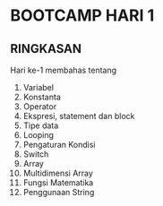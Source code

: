 # BOOTCAMP HARI 1

## RINGKASAN

Hari ke-1 membahas tentang

1. Variabel
2. Konstanta
3. Operator
4. Ekspresi, statement dan block
5. Tipe data
6. Looping
7. Pengaturan Kondisi
8. Switch
9. Array
10. Multidimensi Array
11. Fungsi Matematika
12. Penggunaan String
